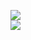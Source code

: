 [![](https://img.shields.io/badge/Made%20With-Github%20Spray-lightgrey.svg?style=for-the-badge&logo=github)](https://github.com/Annihil/github-spray#28527)  
[![](https://i.imgur.com/2DrTn0Z.gif)](https://github.com/Annihil/github-spray)